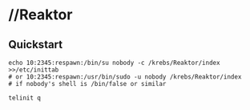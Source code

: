 # //Reaktor

## Quickstart

    echo 10:2345:respawn:/bin/su nobody -c /krebs/Reaktor/index >>/etc/inittab
    # or 10:2345:respawn:/usr/bin/sudo -u nobody /krebs/Reaktor/index
    # if nobody's shell is /bin/false or similar

    telinit q
